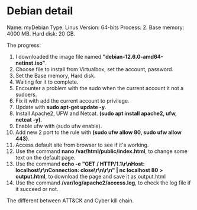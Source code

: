 # Debian detail

Name: myDebian
Type: Linus
Version: 64-bits
Process: 2.
Base memory: 4000 MB.
Hard disk: 20 GB.

The progress:

1. I downloaded the image file named **"debian-12.6.0-amd64-netinst.iso"**.
2. Choose file to install from Virtualbox, set the account, password.
3. Set the Base memory, Hard disk.
4. Waiting for it to complete.
5. Encounter a problem with the sudo when the current account it not a sudoers.
6. Fix it with add the current account to privilege.
7. Update with **sudo apt-get update -y**.
8. Install Apache2, UFW and Netcat. **(sudo apt install apache2, ufw, netcat -y)**.
9. Enable ufw with (sudo ufw enable).
10. Add new 2 port to the rule with **(sudo ufw allow 80, sudo ufw allow 443)**.
11. Access default site from browser to see if it's working.
12. Use the command **nano /var/html/public/index.html**, to change some text on the default page.
13. Use the command **echo -e "GET / HTTP/1.1\r\nHost: localhost\r\nConnection: close\r\n\r\n" | nc localhost 80 > output.html**, to download the page and save it as output.html
14. Use the command **/var/log/apache2/access.log**, to check the log file if it succeed or not.

The different between ATT&CK and Cyber kill chain.


